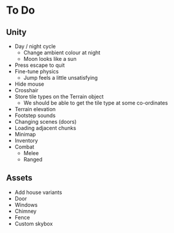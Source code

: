 # To Do

## Unity

 - Day / night cycle
    - Change ambient colour at night
    - Moon looks like a sun
 - Press escape to quit
 - Fine-tune physics
    - Jump feels a little unsatisfying
 - Hide mouse
 - Crosshair
 - Store tile types on the Terrain object
    - We should be able to get the tile type at some co-ordinates
 - Terrain elevation
 - Footstep sounds
 - Changing scenes (doors)
 - Loading adjacent chunks
 - Minimap
 - Inventory
 - Combat
    - Melee
    - Ranged

## Assets

 - Add house variants
 - Door
 - Windows
 - Chimney
 - Fence
 - Custom skybox
